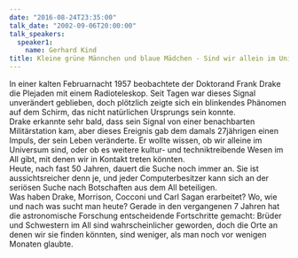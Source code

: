 ```yaml
---
date: "2016-08-24T23:35:00"
talk_date: "2002-09-06T20:00:00"
talk_speakers:
  speaker1:
    name: Gerhard Kind
title: Kleine grüne Männchen und blaue Mädchen - Sind wir allein im Universum?
---
```


In einer kalten Februarnacht 1957 beobachtete der Doktorand Frank Drake die Plejaden mit einem Radioteleskop. Seit Tagen war dieses Signal unverändert geblieben, doch plötzlich zeigte sich ein blinkendes Phänomen auf dem Schirm, das nicht natürlichen Ursprungs sein konnte.  
Drake erkannte sehr bald, dass sein Signal von einer benachbarten Militärstation kam, aber dieses Ereignis gab dem damals 27jährigen einen Impuls, der sein Leben veränderte. Er wollte wissen, ob wir alleine im Universum sind, oder ob es weitere kultur- und techniktreibende Wesen im All gibt, mit denen wir in Kontakt treten könnten.  
Heute, nach fast 50 Jahren, dauert die Suche noch immer an. Sie ist aussichtsreicher denn je, und jeder Computerbesitzer kann sich an der seriösen Suche nach Botschaften aus dem All beteiligen.  
Was haben Drake, Morrison, Cocconi und Carl Sagan erarbeitet? Wo, wie und nach was sucht man heute? Gerade in den vergangenen 7 Jahren hat die astronomische Forschung entscheidende Fortschritte gemacht: Brüder und Schwestern im All sind wahrscheinlicher geworden, doch die Orte an denen wir sie finden könnten, sind weniger, als man noch vor wenigen Monaten glaubte.

